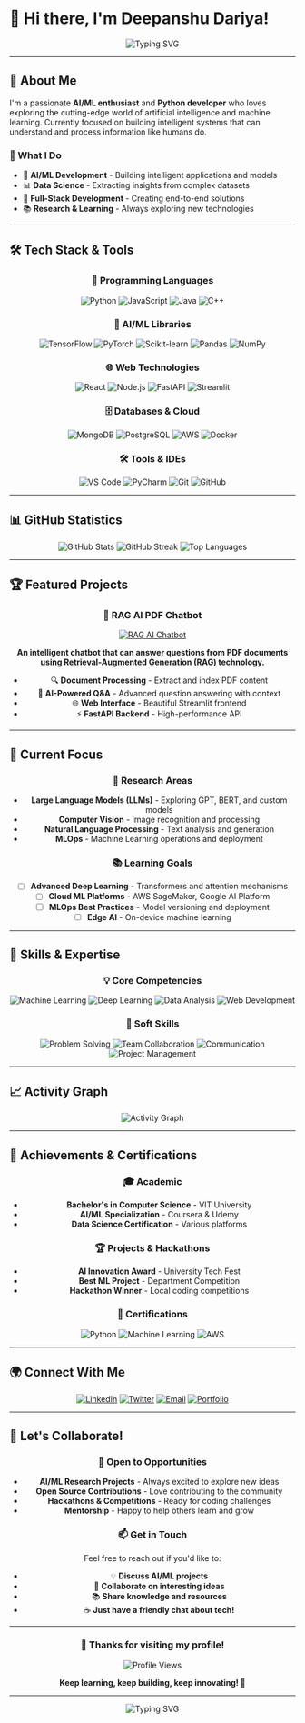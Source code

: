 # 👋 Hi there, I'm Deepanshu Dariya!

<div align="center">
  <img src="https://readme-typing-svg.herokuapp.com?font=Fira+Code&weight=500&size=28&pause=1000&color=00D4AA&center=true&vCenter=true&width=600&height=100&lines=Welcome+to+my+GitHub+Profile!;AI+%7C+Machine+Learning+%7C+Python;Passionate+about+Technology+%26+Innovation" alt="Typing SVG" />
</div>

---

## 🚀 About Me

I'm a passionate **AI/ML enthusiast** and **Python developer** who loves exploring the cutting-edge world of artificial intelligence and machine learning. Currently focused on building intelligent systems that can understand and process information like humans do.

### 🎯 What I Do
- 🤖 **AI/ML Development** - Building intelligent applications and models
- 📊 **Data Science** - Extracting insights from complex datasets  
- 🔧 **Full-Stack Development** - Creating end-to-end solutions
- 📚 **Research & Learning** - Always exploring new technologies

---

## 🛠️ Tech Stack & Tools

<div align="center">

### 🐍 Programming Languages
![Python](https://img.shields.io/badge/Python-3776AB?style=for-the-badge&logo=python&logoColor=white)
![JavaScript](https://img.shields.io/badge/JavaScript-F7DF1E?style=for-the-badge&logo=javascript&logoColor=black)
![Java](https://img.shields.io/badge/Java-ED8B00?style=for-the-badge&logo=openjdk&logoColor=white)
![C++](https://img.shields.io/badge/C%2B%2B-00599C?style=for-the-badge&logo=c%2B%2B&logoColor=white)

### 🤖 AI/ML Libraries
![TensorFlow](https://img.shields.io/badge/TensorFlow-FF6F00?style=for-the-badge&logo=tensorflow&logoColor=white)
![PyTorch](https://img.shields.io/badge/PyTorch-EE4C2C?style=for-the-badge&logo=pytorch&logoColor=white)
![Scikit-learn](https://img.shields.io/badge/scikit--learn-F7931E?style=for-the-badge&logo=scikit-learn&logoColor=white)
![Pandas](https://img.shields.io/badge/Pandas-150458?style=for-the-badge&logo=pandas&logoColor=white)
![NumPy](https://img.shields.io/badge/Numpy-013243?style=for-the-badge&logo=numpy&logoColor=white)

### 🌐 Web Technologies
![React](https://img.shields.io/badge/React-20232A?style=for-the-badge&logo=react&logoColor=61DAFB)
![Node.js](https://img.shields.io/badge/Node.js-43853D?style=for-the-badge&logo=node.js&logoColor=white)
![FastAPI](https://img.shields.io/badge/FastAPI-005571?style=for-the-badge&logo=fastapi&logoColor=white)
![Streamlit](https://img.shields.io/badge/Streamlit-FF4B4B?style=for-the-badge&logo=streamlit&logoColor=white)

### 🗄️ Databases & Cloud
![MongoDB](https://img.shields.io/badge/MongoDB-4EA94B?style=for-the-badge&logo=mongodb&logoColor=white)
![PostgreSQL](https://img.shields.io/badge/PostgreSQL-316192?style=for-the-badge&logo=postgresql&logoColor=white)
![AWS](https://img.shields.io/badge/AWS-232F3E?style=for-the-badge&logo=amazon-aws&logoColor=white)
![Docker](https://img.shields.io/badge/Docker-2496ED?style=for-the-badge&logo=docker&logoColor=white)

### 🛠️ Tools & IDEs
![VS Code](https://img.shields.io/badge/VS_Code-007ACC?style=for-the-badge&logo=visual-studio-code&logoColor=white)
![PyCharm](https://img.shields.io/badge/PyCharm-000000?style=for-the-badge&logo=pycharm&logoColor=white)
![Git](https://img.shields.io/badge/Git-F05032?style=for-the-badge&logo=git&logoColor=white)
![GitHub](https://img.shields.io/badge/GitHub-100000?style=for-the-badge&logo=github&logoColor=white)

</div>

---

## 📊 GitHub Statistics

<div align="center">
  <img src="https://github-readme-stats.vercel.app/api?username=dariyaDeepanshu&show_icons=true&theme=radical&hide_border=true&bg_color=0D1117&title_color=00D4AA&icon_color=00D4AA&text_color=FFFFFF" alt="GitHub Stats" />
  
  <img src="https://github-readme-streak-stats.herokuapp.com/?user=dariyaDeepanshu&theme=radical&hide_border=true&background=0D1117&stroke=00D4AA&ring=00D4AA&fire=00D4AA&currStreakNum=FFFFFF&currStreakLabel=00D4AA&sideNums=FFFFFF&sideLabels=FFFFFF&dates=FFFFFF" alt="GitHub Streak" />
  
  <img src="https://github-readme-stats.vercel.app/api/top-langs/?username=dariyaDeepanshu&layout=compact&theme=radical&hide_border=true&bg_color=0D1117&title_color=00D4AA&text_color=FFFFFF" alt="Top Languages" />
</div>

---

## 🏆 Featured Projects

<div align="center">

### 🤖 RAG AI PDF Chatbot
[![RAG AI Chatbot](https://github-readme-stats.vercel.app/api/pin/?username=dariyaDeepanshu&repo=rag-ai-pdf-chatbot&theme=radical&hide_border=true&bg_color=0D1117&title_color=00D4AA&text_color=FFFFFF)](https://github.com/dariyaDeepanshu/rag-ai-pdf-chatbot)

**An intelligent chatbot that can answer questions from PDF documents using Retrieval-Augmented Generation (RAG) technology.**

- 🔍 **Document Processing** - Extract and index PDF content
- 🧠 **AI-Powered Q&A** - Advanced question answering with context
- 🌐 **Web Interface** - Beautiful Streamlit frontend
- ⚡ **FastAPI Backend** - High-performance API

</div>

---

## 🎯 Current Focus

<div align="center">

### 🔬 Research Areas
- **Large Language Models (LLMs)** - Exploring GPT, BERT, and custom models
- **Computer Vision** - Image recognition and processing
- **Natural Language Processing** - Text analysis and generation
- **MLOps** - Machine Learning operations and deployment

### 📚 Learning Goals
- [ ] **Advanced Deep Learning** - Transformers and attention mechanisms
- [ ] **Cloud ML Platforms** - AWS SageMaker, Google AI Platform
- [ ] **MLOps Best Practices** - Model versioning and deployment
- [ ] **Edge AI** - On-device machine learning

</div>

---

## 🌟 Skills & Expertise

<div align="center">

### 💡 Core Competencies
![Machine Learning](https://img.shields.io/badge/Machine_Learning-Expert-00D4AA?style=for-the-badge)
![Deep Learning](https://img.shields.io/badge/Deep_Learning-Advanced-00D4AA?style=for-the-badge)
![Data Analysis](https://img.shields.io/badge/Data_Analysis-Proficient-00D4AA?style=for-the-badge)
![Web Development](https://img.shields.io/badge/Web_Development-Intermediate-00D4AA?style=for-the-badge)

### 🎨 Soft Skills
![Problem Solving](https://img.shields.io/badge/Problem_Solving-Expert-00D4AA?style=for-the-badge)
![Team Collaboration](https://img.shields.io/badge/Team_Collaboration-Advanced-00D4AA?style=for-the-badge)
![Communication](https://img.shields.io/badge/Communication-Proficient-00D4AA?style=for-the-badge)
![Project Management](https://img.shields.io/badge/Project_Management-Intermediate-00D4AA?style=for-the-badge)

</div>

---

## 📈 Activity Graph

<div align="center">
  <img src="https://github-readme-activity-graph.vercel.app/graph?username=dariyaDeepanshu&theme=radical&hide_border=true&bg_color=0D1117&color=00D4AA&line=00D4AA&point=FFFFFF" alt="Activity Graph" />
</div>

---

## 🏅 Achievements & Certifications

<div align="center">

### 🎓 Academic
- **Bachelor's in Computer Science** - VIT University
- **AI/ML Specialization** - Coursera & Udemy
- **Data Science Certification** - Various platforms

### 🏆 Projects & Hackathons
- **AI Innovation Award** - University Tech Fest
- **Best ML Project** - Department Competition
- **Hackathon Winner** - Local coding competitions

### 📜 Certifications
![Python](https://img.shields.io/badge/Python_Certified-Expert-00D4AA?style=for-the-badge)
![Machine Learning](https://img.shields.io/badge/ML_Certified-Advanced-00D4AA?style=for-the-badge)
![AWS](https://img.shields.io/badge/AWS_Certified-Intermediate-00D4AA?style=for-the-badge)

</div>

---

## 🌍 Connect With Me

<div align="center">

[![LinkedIn](https://img.shields.io/badge/LinkedIn-0077B5?style=for-the-badge&logo=linkedin&logoColor=white)](https://linkedin.com/in/dariyadeepanshu)
[![Twitter](https://img.shields.io/badge/Twitter-1DA1F2?style=for-the-badge&logo=twitter&logoColor=white)](https://twitter.com/dariyadeepanshu)
[![Email](https://img.shields.io/badge/Email-D14836?style=for-the-badge&logo=gmail&logoColor=white)](mailto:deepanshu.dariya@vitapstudent.ac.in)
[![Portfolio](https://img.shields.io/badge/Portfolio-FF5722?style=for-the-badge&logo=todoist&logoColor=white)](https://dariyadeepanshu.dev)

</div>

---

## 💬 Let's Collaborate!

<div align="center">

### 🤝 Open to Opportunities
- **AI/ML Research Projects** - Always excited to explore new ideas
- **Open Source Contributions** - Love contributing to the community
- **Hackathons & Competitions** - Ready for coding challenges
- **Mentorship** - Happy to help others learn and grow

### 📫 Get in Touch
Feel free to reach out if you'd like to:
- 💡 **Discuss AI/ML projects**
- 🤝 **Collaborate on interesting ideas**
- 📚 **Share knowledge and resources**
- ☕ **Just have a friendly chat about tech!**

</div>

---

<div align="center">

### 🎉 Thanks for visiting my profile!

![Profile Views](https://komarev.com/ghpvc/?username=dariyaDeepanshu&color=00D4AA&style=for-the-badge&label=PROFILE+VIEWS)

**Keep learning, keep building, keep innovating! 🚀**

</div>

---

<div align="center">
  <img src="https://readme-typing-svg.herokuapp.com?font=Fira+Code&weight=500&size=20&pause=1000&color=00D4AA&center=true&vCenter=true&width=600&height=50&lines=Let's+build+the+future+together!;AI+%7C+Innovation+%7C+Excellence" alt="Typing SVG" />
</div> 